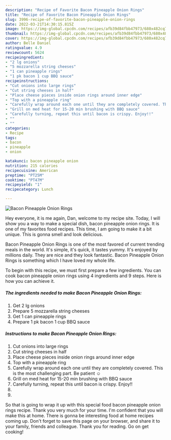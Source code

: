 ```yaml
---
description: "Recipe of Favorite Bacon Pineapple Onion Rings"
title: "Recipe of Favorite Bacon Pineapple Onion Rings"
slug: 3996-recipe-of-favorite-bacon-pineapple-onion-rings
date: 2022-03-21T14:30:15.815Z
image: https://img-global.cpcdn.com/recipes/afb39d84fbb47973/680x482cq70/bacon-pineapple-onion-rings-recipe-main-photo.jpg
thumbnail: https://img-global.cpcdn.com/recipes/afb39d84fbb47973/680x482cq70/bacon-pineapple-onion-rings-recipe-main-photo.jpg
cover: https://img-global.cpcdn.com/recipes/afb39d84fbb47973/680x482cq70/bacon-pineapple-onion-rings-recipe-main-photo.jpg
author: Belle Daniel
ratingvalue: 4.9
reviewcount: 5624
recipeingredient:
- "2 lg onions"
- "5 mozzarella string cheeses"
- "1 can pineapple rings"
- "1 pk bacon 1 cup BBQ sauce"
recipeinstructions:
- "Cut onions into large rings"
- "Cut string cheeses in half"
- "Place cheese pieces inside onion rings around inner edge"
- "Top with a pineapple ring"
- "Carefully wrap around each one until they are completely covered. This is the most challenging part. Be patient ☺"
- "Grill on med heat for 15-20 min brushing with BBQ sauce"
- "Carefully turning, repeat this until bacon is crispy. Enjoy!!"
- ""
- ""
categories:
- Recipe
tags:
- bacon
- pineapple
- onion

katakunci: bacon pineapple onion 
nutrition: 215 calories
recipecuisine: American
preptime: "PT25M"
cooktime: "PT47M"
recipeyield: "1"
recipecategory: Lunch

---
```



![Bacon Pineapple Onion Rings](https://img-global.cpcdn.com/recipes/afb39d84fbb47973/680x482cq70/bacon-pineapple-onion-rings-recipe-main-photo.jpg)

Hey everyone, it is me again, Dan, welcome to my recipe site. Today, I will show you a way to make a special dish, bacon pineapple onion rings. It is one of my favorites food recipes. This time, I am going to make it a bit unique. This is gonna smell and look delicious.



Bacon Pineapple Onion Rings is one of the most favored of current trending meals in the world. It's simple, it's quick, it tastes yummy. It's enjoyed by millions daily. They are nice and they look fantastic. Bacon Pineapple Onion Rings is something which I have loved my whole life.


To begin with this recipe, we must first prepare a few ingredients. You can cook bacon pineapple onion rings using 4 ingredients and 9 steps. Here is how you can achieve it.

<!--inarticleads1-->

##### The ingredients needed to make Bacon Pineapple Onion Rings:

1. Get 2 lg onions
1. Prepare 5 mozzarella string cheeses
1. Get 1 can pineapple rings
1. Prepare 1 pk bacon 1 cup BBQ sauce




<!--inarticleads2-->

##### Instructions to make Bacon Pineapple Onion Rings:

1. Cut onions into large rings
1. Cut string cheeses in half
1. Place cheese pieces inside onion rings around inner edge
1. Top with a pineapple ring
1. Carefully wrap around each one until they are completely covered. This is the most challenging part. Be patient ☺
1. Grill on med heat for 15-20 min brushing with BBQ sauce
1. Carefully turning, repeat this until bacon is crispy. Enjoy!!
1. 
1. 




So that is going to wrap it up with this special food bacon pineapple onion rings recipe. Thank you very much for your time. I'm confident that you will make this at home. There is gonna be interesting food at home recipes coming up. Don't forget to save this page on your browser, and share it to your family, friends and colleague. Thank you for reading. Go on get cooking!

